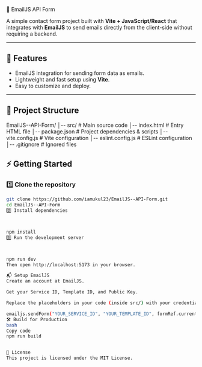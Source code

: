  📧 EmailJS API Form

A simple contact form project built with **Vite + JavaScript/React** that integrates with **EmailJS** to send emails directly from the client-side without requiring a backend.

---

## 🚀 Features
- EmailJS integration for sending form data as emails.
- Lightweight and fast setup using **Vite**.
- Easy to customize and deploy.

---

## 📂 Project Structure
EmailJS--API-Form/
│-- src/ # Main source code
│-- index.html # Entry HTML file
│-- package.json # Project dependencies & scripts
│-- vite.config.js # Vite configuration
│-- eslint.config.js # ESLint configuration
│-- .gitignore # Ignored files


## ⚡ Getting Started

### 1️⃣ Clone the repository
```bash
git clone https://github.com/iamukul23/EmailJS--API-Form.git
cd EmailJS--API-Form
2️⃣ Install dependencies



npm install
3️⃣ Run the development server



npm run dev
Then open http://localhost:5173 in your browser.

📬 Setup EmailJS
Create an account at EmailJS.

Get your Service ID, Template ID, and Public Key.

Replace the placeholders in your code (inside src/) with your credentials:

emailjs.sendForm("YOUR_SERVICE_ID", "YOUR_TEMPLATE_ID", formRef.current, "YOUR_PUBLIC_KEY");
🛠️ Build for Production
bash
Copy code
npm run build


📜 License
This project is licensed under the MIT License.
